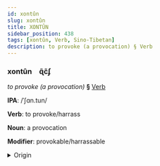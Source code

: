 ```yaml
---
id: xontûn
slug: xontûn
title: XONTÛN
sidebar_position: 438
tags: [xontûn, Verb, Sino-Tibetan]
description: to provoke (a provocation) § Verb
---
```


### xontûn&emsp;<span kind="abugida">ɋ̃c̃ʄ</span>

*to provoke (a provocation)* **§** [Verb](../../tags/Verb)

**IPA**: /ˈʃɑn.tun/

**Verb**: to provoke/harrass

**Noun**: a provocation

**Modifier**: provokable/harrassable

<details>
    <summary>Origin</summary>
    Mandarin 扇動 shāndòng [ʂantʊŋ]<br/>
    <em>Sino-Tibetan Language Family</em>
</details>
